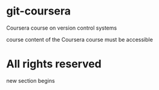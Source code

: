 # git-coursera #
Coursera course on version control systems

course content of the Coursera course must be accessible

# All rights reserved #
new section begins

